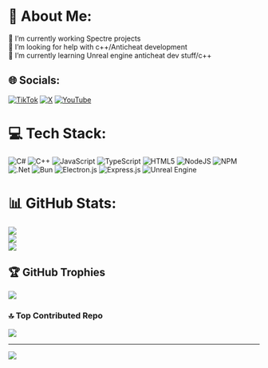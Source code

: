 # 💫 About Me:
🔭 I’m currently working Spectre projects <br>🤝 I’m looking for help with c++/Anticheat development<br>🌱 I’m currently learning Unreal engine anticheat dev stuff/c++


## 🌐 Socials:
[![TikTok](https://img.shields.io/badge/TikTok-%23000000.svg?logo=TikTok&logoColor=white)](https://tiktok.com/@antiparty) [![X](https://img.shields.io/badge/X-black.svg?logo=X&logoColor=white)](https://x.com/AntipartyVAL) [![YouTube](https://img.shields.io/badge/YouTube-%23FF0000.svg?logo=YouTube&logoColor=white)](https://youtube.com/@Antiparty) 

# 💻 Tech Stack:
![C#](https://img.shields.io/badge/c%23-%23239120.svg?style=for-the-badge&logo=csharp&logoColor=white) ![C++](https://img.shields.io/badge/c++-%2300599C.svg?style=for-the-badge&logo=c%2B%2B&logoColor=white) ![JavaScript](https://img.shields.io/badge/javascript-%23323330.svg?style=for-the-badge&logo=javascript&logoColor=%23F7DF1E) ![TypeScript](https://img.shields.io/badge/typescript-%23007ACC.svg?style=for-the-badge&logo=typescript&logoColor=white) ![HTML5](https://img.shields.io/badge/html5-%23E34F26.svg?style=for-the-badge&logo=html5&logoColor=white) ![NodeJS](https://img.shields.io/badge/node.js-6DA55F?style=for-the-badge&logo=node.js&logoColor=white) ![NPM](https://img.shields.io/badge/NPM-%23CB3837.svg?style=for-the-badge&logo=npm&logoColor=white) ![.Net](https://img.shields.io/badge/.NET-5C2D91?style=for-the-badge&logo=.net&logoColor=white) ![Bun](https://img.shields.io/badge/Bun-%23000000.svg?style=for-the-badge&logo=bun&logoColor=white) ![Electron.js](https://img.shields.io/badge/Electron-191970?style=for-the-badge&logo=Electron&logoColor=white) ![Express.js](https://img.shields.io/badge/express.js-%23404d59.svg?style=for-the-badge&logo=express&logoColor=%2361DAFB) ![Unreal Engine](https://img.shields.io/badge/unrealengine-%23313131.svg?style=for-the-badge&logo=unrealengine&logoColor=white)
# 📊 GitHub Stats:
![](https://github-readme-stats.vercel.app/api?username=antiparty&theme=dark&hide_border=false&include_all_commits=true&count_private=false)<br/>
![](https://github-readme-streak-stats.herokuapp.com/?user=antiparty&theme=dark&hide_border=false)<br/>
![](https://github-readme-stats.vercel.app/api/top-langs/?username=antiparty&theme=dark&hide_border=false&include_all_commits=true&count_private=false&layout=compact)

## 🏆 GitHub Trophies
![](https://github-profile-trophy.vercel.app/?username=antiparty&theme=dark&no-frame=true&no-bg=true&margin-w=4)

### 🔝 Top Contributed Repo
![](https://github-contributor-stats.vercel.app/api?username=antiparty&limit=5&theme=dark&combine_all_yearly_contributions=true)

---
[![](https://visitcount.itsvg.in/api?id=antiparty&icon=0&color=0)](https://visitcount.itsvg.in)

<!-- Proudly created with GPRM ( https://gprm.itsvg.in ) -->
